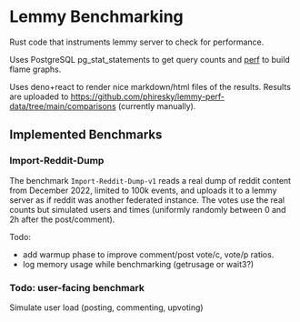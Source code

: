 # Lemmy Benchmarking

Rust code that instruments lemmy server to check for performance.

Uses PostgreSQL pg_stat_statements to get query counts and [perf](https://perf.wiki.kernel.org/index.php/Main_Page) to build flame graphs.

Uses deno+react to render nice markdown/html files of the results. Results are uploaded to https://github.com/phiresky/lemmy-perf-data/tree/main/comparisons (currently manually).

## Implemented Benchmarks

### Import-Reddit-Dump

<p>
    The benchmark <code>Import-Reddit-Dump-v1</code> reads a real
    dump of reddit content from December 2022, limited to 100k events, and uploads it to a lemmy server
    as if reddit was another federated instance. The votes use the real counts
    but simulated users and times (uniformly randomly between 0 and 2h after
    the post/comment).
</p>

Todo:

- add warmup phase to improve comment/post vote/c, vote/p ratios.
- log memory usage while benchmarking (getrusage or wait3?)


### Todo: user-facing benchmark

Simulate user load (posting, commenting, upvoting)